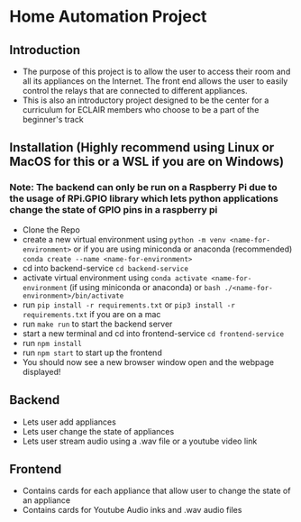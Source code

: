 # Home Automation Project

## Introduction

- The purpose of this project is to allow the user to access their room and all its appliances on the Internet. The front end allows the user to easily control the relays that are connected to different appliances.
- This is also an introductory project designed to be the center for a curriculum for ECLAIR members who choose to be a part of the beginner's track

## Installation (Highly recommend using Linux or MacOS for this or a WSL if you are on Windows)

### Note: The backend can only be run on a Raspberry Pi due to the usage of RPi.GPIO library which lets python applications change the state of GPIO pins in a raspberry pi

- Clone the Repo
- create a new virtual environment using ```python -m venv <name-for-environment>``` or if you are using miniconda or anaconda (recommended) ```conda create --name <name-for-environment>```
- cd into backend-service ```cd backend-service```
- activate virtual environment using ```conda activate <name-for-environment``` (if using miniconda or anaconda) or ```bash ./<name-for-environment>/bin/activate```
- run ```pip install -r requirements.txt``` or ```pip3 install -r requirements.txt``` if you are on a mac
- run ```make run``` to start the backend server
- start a new terminal and cd into frontend-service ```cd frontend-service```
- run ```npm install```
- run ```npm start``` to start up the frontend
- You should now see a new browser window open and the webpage displayed!

## Backend

- Lets user add appliances
- Lets user change the state of appliances
- Lets user stream audio using a .wav file or a youtube video link

## Frontend

- Contains cards for each appliance that allow user to change the state of an appliance
- Contains cards for Youtube Audio inks and .wav audio files


